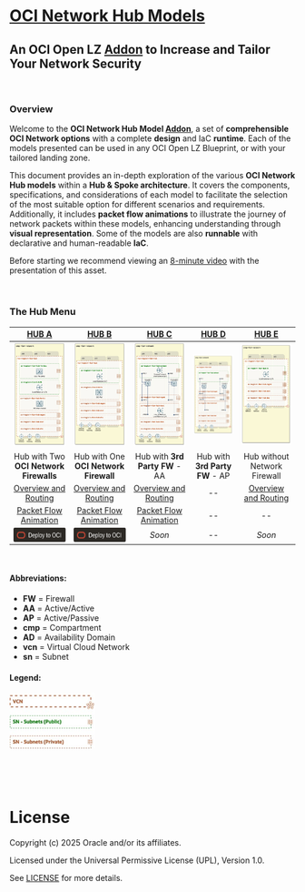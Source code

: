 
# **[OCI Network Hub Models](#)**
## **An OCI Open LZ [Addon](#) to Increase and Tailor Your Network Security**

&nbsp; 

### Overview
Welcome to the **OCI Network Hub Model [Addon](#)**, a set of **comprehensible OCI Network options** with a complete **design** and IaC **runtime**. Each of the models presented can be used in any OCI Open LZ Blueprint, or with your tailored landing zone.

This document provides an in-depth exploration of the various **OCI Network Hub models** within a **Hub & Spoke architecture**. It covers the components, specifications, and considerations of each model to facilitate the selection of the most suitable option for different scenarios and requirements. Additionally, it includes **packet flow animations** to illustrate the journey of network packets within these models, enhancing understanding through **visual representation**. Some of the models are also **runnable** with declarative and human-readable **IaC**.

Before starting we recommend viewing an [8-minute video](https://www.linkedin.com/feed/update/urn:li:activity:7259852779647631360/) with the presentation of this asset. 

&nbsp; 

### The Hub Menu

| [**HUB A**](/addons/oci-hub-models/hub_a/readme.md) | [**HUB B**](/addons/oci-hub-models/hub_b/readme.md) | [**HUB C**](/addons/oci-hub-models/hub_c/readme.md) | [**HUB D**](/addons/oci-hub-models/hub_d/readme.md) | [**HUB E**](/addons/oci-hub-models/hub_e/readme.md) |
|:-:|:-:|:-:|:-:|:-:|
| [<img src="hub_a/images/hub_a_design.png" width="300" height="">](/addons/oci-hub-models/hub_a/readme.md) | [<img src="hub_b/images/hub_b_design.png" width="300" height="">](/addons/oci-hub-models/hub_b/readme.md) | [<img src="hub_c/images/hub_c_design.png" width="300" height="">](/addons/oci-hub-models/hub_c/readme.md) | [<img src="hub_d/images/hub_d_design.png" width="340" height="">](/addons/oci-hub-models/hub_d/readme.md) | [<img src="hub_e/images/hub_e_design.png" width="300" height="">](/addons/oci-hub-models/hub_e/readme.md) |
| Hub with Two **OCI Network Firewalls** | Hub with One **OCI Network Firewall** | Hub with **3rd Party FW** - AA | Hub with **3rd Party FW** - AP | Hub without Network Firewall |
| [Overview and Routing](/addons/oci-hub-models/hub_a/readme.md)  | [Overview and Routing](/addons/oci-hub-models/hub_b/readme.md) | [Overview and Routing](/addons/oci-hub-models/hub_c/readme.md) | -- | [Overview and Routing](/addons/oci-hub-models/hub_e/readme.md) |
| [Packet Flow Animation](/addons/oci-hub-models/hub_a/hub-a-packet_flow.md) | [Packet Flow Animation](/addons/oci-hub-models/hub_b/hub-b-packet_flow.md) | [Packet Flow Animation](/addons/oci-hub-models/hub_c/hub-c-packet_flow.md) | -- |  -- |
|  [<img src="/commons/images/DeployToOCI.svg"  height="25" align="center">](/addons/oci-hub-models/hub_a/readme.md#5-deploy) | [<img src="/commons/images/DeployToOCI.svg"  height="25" align="center">](/addons/oci-hub-models/hub_b/readme.md#5-deploy) | *Soon* | -- | *Soon* |

&nbsp; 

#### Abbreviations:
- **FW** = Firewall
- **AA** = Active/Active
- **AP** = Active/Passive
- **cmp** = Compartment
- **AD** = Availability Domain
- **vcn** = Virtual Cloud Network
- **sn** = Subnet
 
 #### Legend:
<img src="images/oci_hub_models_legend.jpg" width="150" height="value"> 



&nbsp; 



&nbsp; 

# License

Copyright (c) 2025 Oracle and/or its affiliates.

Licensed under the Universal Permissive License (UPL), Version 1.0.

See [LICENSE](/LICENSE.txt) for more details.

